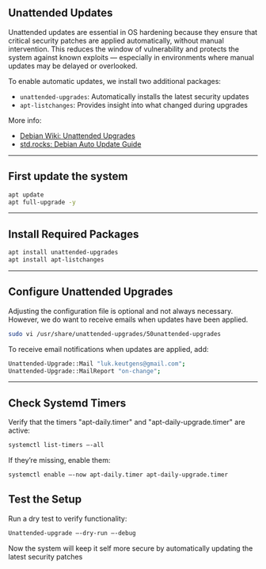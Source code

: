 ## Unattended Updates
Unattended updates are essential in OS hardening because they ensure that critical security patches are applied automatically, without manual intervention. 
This reduces the window of vulnerability and protects the system against known exploits — especially in environments where manual updates may be delayed or overlooked.

To enable automatic updates, we install two additional packages:
- `unattended-upgrades`: Automatically installs the latest security updates
- `apt-listchanges`: Provides insight into what changed during upgrades

More info:
- [Debian Wiki: Unattended Upgrades](https://wiki.debian.org/UnattendedUpgrades)
- [std.rocks: Debian Auto Update Guide](https://std.rocks/gnulinux_debian_auto_update.html)

---

## First update the system
```bash
apt update
apt full-upgrade -y
```

---

## Install Required Packages
```bash
apt install unattended-upgrades 
apt install apt-listchanges
```

---

## Configure Unattended Upgrades
Adjusting the configuration file is optional and not always necessary. However, we do want to receive emails when updates have been applied.
```bash
sudo vi /usr/share/unattended-upgrades/50unattended-upgrades
```
To receive email notifications when updates are applied, add:
```bash
Unattended-Upgrade::Mail "luk.keutgens@gmail.com";
Unattended-Upgrade::MailReport "on-change";
```

---

## Check Systemd Timers
Verify that the timers "apt-daily.timer" and "apt-daily-upgrade.timer" are active:
```bash
systemctl list-timers –-all
```
If they’re missing, enable them:
```bash
systemctl enable –-now apt-daily.timer apt-daily-upgrade.timer
```

## Test the Setup
Run a dry test to verify functionality:
```bash
Unattended-upgrade –-dry-run –-debug
```

Now the system will keep it self more secure by automatically updating the latest security patches
